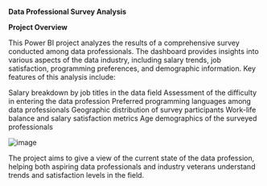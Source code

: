 **Data Professional Survey Analysis**

**Project Overview**

This Power BI project analyzes the results of a comprehensive survey conducted among data professionals. The dashboard provides insights into various aspects of the data industry, including salary trends, job satisfaction, programming preferences, and demographic information.
Key features of this analysis include:

Salary breakdown by job titles in the data field
Assessment of the difficulty in entering the data profession
Preferred programming languages among data professionals
Geographic distribution of survey participants
Work-life balance and salary satisfaction metrics
Age demographics of the surveyed professionals

![image](https://github.com/user-attachments/assets/daed2674-1107-40af-b77d-e4b5338294ad)


The project aims to give a view of the current state of the data profession, helping both aspiring data professionals and industry veterans understand trends and satisfaction levels in the field.
